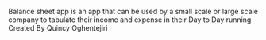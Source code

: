Balance sheet app is an app that can be used by a small scale or large scale company to tabulate their income and expense in their Day to Day running 
Created By Quincy Oghentejiri